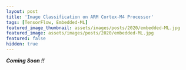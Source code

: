 ```yaml
---
layout: post
title: 'Image Classification on ARM Cortex-M4 Processor'
tags: [TensorFlow, Embedded-ML]
featured_image_thumbnail: assets/images/posts/2020/embedded-ML.jpg
featured_image: assets/images/posts/2020/embedded-ML.jpg
featured: false
hidden: true
---
```


***Coming Soon !!***
